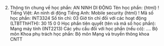 2. Thông tin chung về học phần: AN NINH DI ĐỘNG Tên học phần:
{html}
! Tiếng Việt: An ninh di động Tiếng Anh: Mobile security
{html}
! Mã số học phần: INT3324 Số tín chỉ: 03 Giờ tín chỉ đối với các hoạt động (LTBTThHTH): 30 15 0 0 Học phần tiên quyết (tên và mã số học phần): Mạng máy tính (INT2213) Các yêu cầu đối với học phần (nếu có): \.... Bộ môn Khoa phụ trách học phần: Bộ môn Mạng và truyền thông khoa
CNTT
